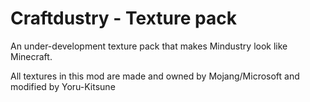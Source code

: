 # Craftdustry - Texture pack

An under-development texture pack that makes Mindustry look like Minecraft.

All textures in this mod are made and owned by Mojang/Microsoft and modified by Yoru-Kitsune
